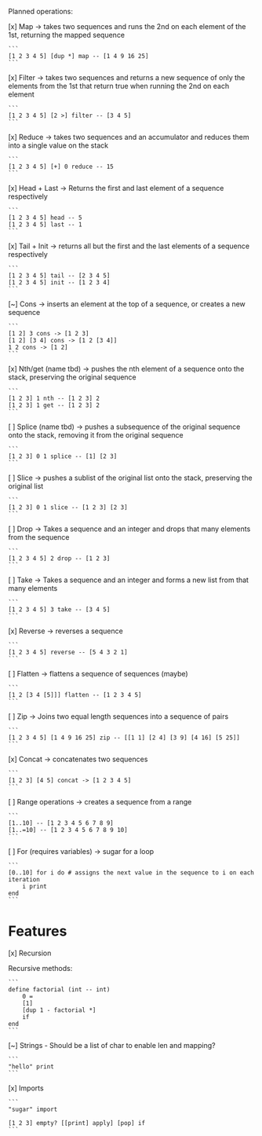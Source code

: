Planned operations:

[x] Map -> takes two sequences and runs the 2nd on each element of the 1st, returning the mapped sequence

    ```
    [1 2 3 4 5] [dup *] map -- [1 4 9 16 25]
    ```

[x] Filter -> takes two sequences and returns a new sequence of only the elements from the 1st that return true when running the 2nd on each element

    ```
    [1 2 3 4 5] [2 >] filter -- [3 4 5]
    ```

[x] Reduce -> takes two sequences and an accumulator and reduces them into a single value on the stack

    ```
    [1 2 3 4 5] [+] 0 reduce -- 15
    ```

[x] Head + Last -> Returns the first and last element of a sequence respectively

    ```
    [1 2 3 4 5] head -- 5
    [1 2 3 4 5] last -- 1
    ```

[x] Tail + Init -> returns all but the first and the last elements of a sequence respectively

    ```
    [1 2 3 4 5] tail -- [2 3 4 5]
    [1 2 3 4 5] init -- [1 2 3 4]
    ```

[~] Cons -> inserts an element at the top of a sequence, or creates a new sequence

    ```
    [1 2] 3 cons -> [1 2 3]
    [1 2] [3 4] cons -> [1 2 [3 4]]
    1 2 cons -> [1 2]
    ```

[x] Nth/get (name tbd) -> pushes the nth element of a sequence onto the stack, preserving the original sequence

    ```
    [1 2 3] 1 nth -- [1 2 3] 2
    [1 2 3] 1 get -- [1 2 3] 2
    ```

[ ] Splice (name tbd) -> pushes a subsequence of the original sequence onto the stack, removing it from the original sequence

    ```
    [1 2 3] 0 1 splice -- [1] [2 3]
    ```

[ ] Slice -> pushes a sublist of the original list onto the stack, preserving the original list

    ```
    [1 2 3] 0 1 slice -- [1 2 3] [2 3]
    ```

[ ] Drop -> Takes a sequence and an integer and drops that many elements from the sequence

    ```
    [1 2 3 4 5] 2 drop -- [1 2 3]
    ```

[ ] Take -> Takes a sequence and an integer and forms a new list from that many elements

    ```
    [1 2 3 4 5] 3 take -- [3 4 5]
    ```

[x] Reverse -> reverses a sequence

    ```
    [1 2 3 4 5] reverse -- [5 4 3 2 1]
    ```

[ ] Flatten -> flattens a sequence of sequences (maybe)

    ```
    [1 2 [3 4 [5]]] flatten -- [1 2 3 4 5]
    ```

[ ] Zip -> Joins two equal length sequences into a sequence of pairs

    ```
    [1 2 3 4 5] [1 4 9 16 25] zip -- [[1 1] [2 4] [3 9] [4 16] [5 25]]
    ```

[x] Concat -> concatenates two sequences

    ```
    [1 2 3] [4 5] concat -> [1 2 3 4 5]
    ```

[ ] Range operations -> creates a sequence from a range

    ```
    [1..10] -- [1 2 3 4 5 6 7 8 9]
    [1..=10] -- [1 2 3 4 5 6 7 8 9 10]
    ```

[ ] For (requires variables) -> sugar for a loop

    ```
    [0..10] for i do # assigns the next value in the sequence to i on each iteration
        i print
    end
    ```

# Features

[x] Recursion

Recursive methods:

    ```
    define factorial (int -- int)
        0 =
        [1]
        [dup 1 - factorial *]
        if
    end
    ```

[~] Strings - Should be a list of char to enable len and mapping?

    ```
    "hello" print
    ```

[x] Imports

    ```
    "sugar" import

    [1 2 3] empty? [[print] apply] [pop] if
    ```